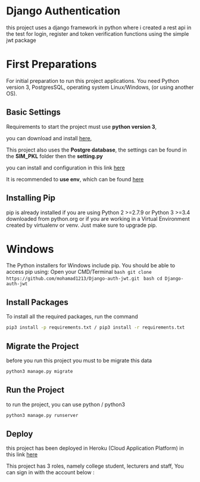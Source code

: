 # Django Authentication
this project uses a django framework in python where i created a rest api in the test for login, register and token verification functions using the simple jwt package


# First Preparations

For initial preparation to run this project applications. You need Python version 3, PostgresSQL, operating system Linux/Windows, (or using another OS).

## Basic Settings

Requirements to start the project must use **python version 3**,

you can download and install [here](https://www.python.org/download/releases/3.0/),

This project also uses the **Postgre database**, the settings can be found in the **SIM_PKL** folder then the **setting.py** 

you can install and configuration in this link [here](https://www.enterprisedb.com/postgres-tutorials/how-use-postgresql-django)

It is recommended to **use env**, which can be found [here](https://www.petanikode.com/python-virtualenv/)

## Installing Pip
pip is already installed if you are using Python 2 >=2.7.9 or Python 3 >=3.4 downloaded from python.org or if you are working in a Virtual Environment created by virtualenv or venv. Just make sure to upgrade pip.

# Windows
The Python installers for Windows include pip. You should be able to access pip using:
Open your CMD/Terminal
``bash
git clone https://github.com/mohamad1213/Django-auth-jwt.git
``
``bash
cd Django-auth-jwt
``
## Install Packages

To install all the required packages, run the command

```bash
pip3 install -p requirements.txt / pip3 install -r requirements.txt
```

## Migrate the Project

before you run this project you must to be migrate this data 

```bash
python3 manage.py migrate
```

## Run the Project

to run the project, you can use python / python3 

```bash
python3 manage.py runserver

```
## Deploy
this project has been deployed in Heroku (Cloud Application Platform) in this link [here](https://labsosv2.herokuapp.com/)

This project has 3 roles, namely college student, lecturers and staff, 
You can sign in with the account below :

